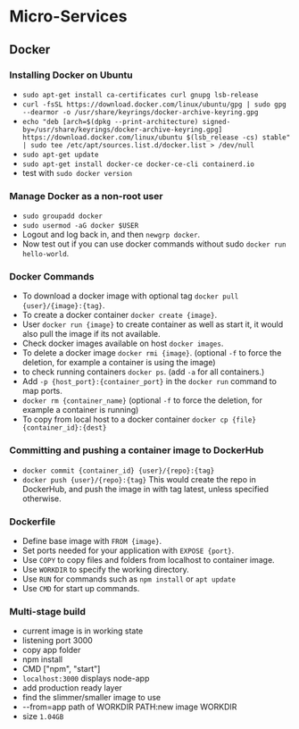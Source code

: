 # Micro-Services

## Docker

### Installing Docker on Ubuntu
- `sudo apt-get install ca-certificates curl gnupg lsb-release`
- `curl -fsSL https://download.docker.com/linux/ubuntu/gpg | sudo gpg --dearmor -o /usr/share/keyrings/docker-archive-keyring.gpg`
- `echo "deb [arch=$(dpkg --print-architecture) signed-by=/usr/share/keyrings/docker-archive-keyring.gpg] https://download.docker.com/linux/ubuntu $(lsb_release -cs) stable" | sudo tee /etc/apt/sources.list.d/docker.list > /dev/null`
- `sudo apt-get update`
- `sudo apt-get install docker-ce docker-ce-cli containerd.io`
- test with `sudo docker version`

### Manage Docker as a non-root user
- `sudo groupadd docker`
- `sudo usermod -aG docker $USER`
- Logout and log back in, and then `newgrp docker`.
- Now test out if you can use docker commands without sudo `docker run hello-world`.

### Docker Commands
- To download a docker image with optional tag `docker pull {user}/{image}:{tag}`.
- To create a docker container `docker create {image}`.
- User `docker run {image}` to create container as well as start it, it would also pull the image if its not available.
- Check docker images available on host `docker images`.
- To delete a docker image `docker rmi {image}`. (optional `-f` to force the deletion, for example a container is using the image)
- to check running containers `docker ps`. (add `-a` for all containers.)
- Add `-p {host_port}:{container_port}` in the `docker run` command to map ports.
- `docker rm {container_name}` (optional `-f` to force the deletion, for example a container is running)
- To copy from local host to a docker container `docker cp {file} {container_id}:{dest}`

### Committing and pushing a container image to DockerHub
- `docker commit {container_id} {user}/{repo}:{tag}`
- `docker push {user}/{repo}:{tag}`
This would create the repo in DockerHub, and push the image in with tag latest, unless specified otherwise.

### Dockerfile
- Define base image with `FROM {image}`.
- Set ports needed for your application with `EXPOSE {port}`.
- Use `COPY` to copy files and folders from localhost to container image.
- Use `WORKDIR` to specify the working directory.
- Use `RUN` for commands such as `npm install` or `apt update`
- Use `CMD` for start up commands.

### Multi-stage build
- current image is in working state
- listening port 3000
- copy app folder
- npm install
- CMD ["npm", "start"]
- `localhost:3000` displays node-app
- add production ready layer
- find the slimmer/smaller image to use
- --from=app path of WORKDIR PATH:new image WORKDIR
- size `1.04GB`